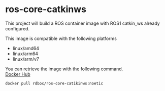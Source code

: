 # ros-core-catkinws

This project will build a ROS container image with ROS1 catkin_ws already configured.

This image is compatible with the following platforms

- linux/amd64
- linux/arm64
- linux/arm/v7

You can retrieve the image with the following command.  
[Docker Hub](https://hub.docker.com/r/rdbox/ros-core-catkinws)

```bash
docker pull rdbox/ros-core-catikinws:noetic
```
